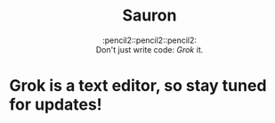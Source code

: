<h1 align="center">Sauron</h1>

<div
align="center">
:pencil2::pencil2::pencil2:
</div>

<div align="center">
	Don't just write code: <em>Grok</em> it.
</div>

# Grok is a text editor, so stay tuned for updates!
